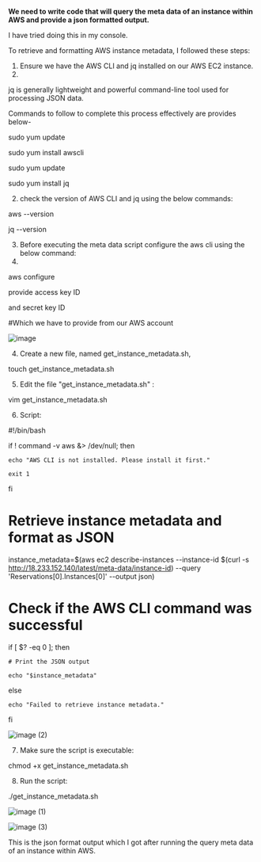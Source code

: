**We need to write code that will query the meta data of an instance within AWS
and provide a json formatted output.**

I have tried doing this in my console.  

To retrieve and formatting AWS instance metadata, I followed these steps: 


1. Ensure we have the AWS CLI and jq installed on our AWS EC2 instance.
2. 

jq is generally lightweight and powerful command-line tool used for processing JSON data.  

Commands to follow to complete this process effectively are provides below-  


sudo yum update  

sudo yum install awscli  

sudo yum update  

sudo yum install jq  


2. check the version of AWS CLI and jq using the below commands:
   

aws --version  

jq --version  


3. Before executing the meta data script configure the aws cli using the below command:
4. 

aws configure  

provide access key ID   

and secret key ID   

#Which we have to provide from our AWS account  

![image](https://github.com/Ankitkumarjaiswal23/Tech_challenge/assets/112700507/4d0978f7-b2d0-4f86-89cd-e0390ba108ec)   


4. Create a new file, named get_instance_metadata.sh,
    

touch get_instance_metadata.sh  


5. Edit the file "get_instance_metadata.sh" :
   

vim get_instance_metadata.sh   


6. Script:
   

#!/bin/bash  



if ! command -v aws &> /dev/null; then  

    echo "AWS CLI is not installed. Please install it first."   
    
    exit 1  
    
fi   


# Retrieve instance metadata and format as JSON   

instance_metadata=$(aws ec2 describe-instances --instance-id $(curl -s http://18.233.152.140/latest/meta-data/instance-id) --query 'Reservations[0].Instances[0]' --output json)  


# Check if the AWS CLI command was successful   

if [ $? -eq 0 ]; then  

    # Print the JSON output  
    
    echo "$instance_metadata"   
    
else  

    echo "Failed to retrieve instance metadata."  
    
fi  

![image (2)](https://github.com/Ankitkumarjaiswal23/Tech_challenge/assets/112700507/751d163e-3d92-48c5-82ee-529c7d57bfad)  



7. Make sure the script is executable:
   

 chmod +x get_instance_metadata.sh  
 

8. Run the script:
   
 
./get_instance_metadata.sh    



![image (1)](https://github.com/Ankitkumarjaiswal23/Tech_challenge/assets/112700507/db1dcfe7-e41f-41eb-ab45-324e91d15a58)  



![image (3)](https://github.com/Ankitkumarjaiswal23/Tech_challenge/assets/112700507/80357435-175d-408f-8ecb-1c6a1372d39b)   



This is the json format output which I got after running the query meta data of an instance within AWS. 



